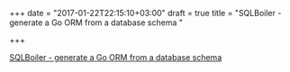 +++
date = "2017-01-22T22:15:10+03:00"
draft = true
title = "SQLBoiler - generate a Go ORM from a database schema "

+++

<p><a href="https://github.com/vattle/sqlboiler">SQLBoiler - generate a Go ORM from a database schema </a></p>
